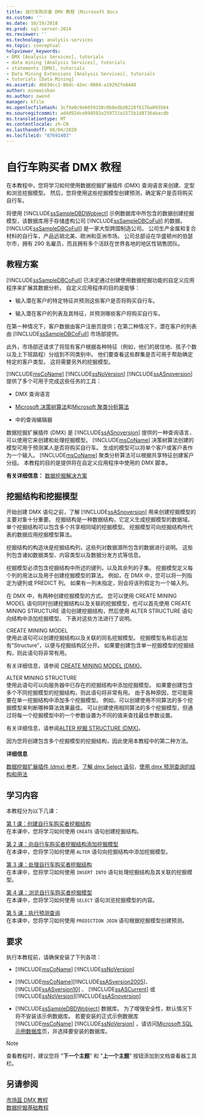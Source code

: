 ```yaml
---
title: 自行车购买者 DMX 教程 |Microsoft Docs
ms.custom: ''
ms.date: 10/19/2018
ms.prod: sql-server-2014
ms.reviewer: ''
ms.technology: analysis-services
ms.topic: conceptual
helpviewer_keywords:
- DMX [Analysis Services], tutorials
- data mining [Analysis Services], tutorials
- statements [DMX], tutorials
- Data Mining Extensions [Analysis Services], tutorials
- tutorials [Data Mining]
ms.assetid: 4b634cc1-86dc-42ec-9804-a19292fe8448
author: minewiskan
ms.author: owend
manager: kfile
ms.openlocfilehash: 3cf9a0c9e6059330c0b8edbd8228f617ba093564
ms.sourcegitcommit: ad4d92dce894592a259721a1571b1d8736abacdb
ms.translationtype: MT
ms.contentlocale: zh-CN
ms.lasthandoff: 08/04/2020
ms.locfileid: "87691403"
---
```

# <a name="bike-buyer-dmx-tutorial"></a>自行车购买者 DMX 教程
  在本教程中，您将学习如何使用数据挖掘扩展插件 (DMX) 查询语言来创建、定型和浏览挖掘模型。 然后，您将使用这些挖掘模型创建预测，确定客户是否将购买自行车。  
  
 将使用 [!INCLUDE[ssSampleDBDWobject](../includes/sssampledbdwobject-md.md)] 示例数据库中所包含的数据创建挖掘模型，该数据库用于存储虚构公司 [!INCLUDE[ssSampleDBCoFull](../includes/sssampledbcofull-md.md)] 的数据。 [!INCLUDE[ssSampleDBCoFull](../includes/sssampledbcofull-md.md)] 是一家大型跨国制造公司。 公司生产金属和复合材料的自行车，产品远销北美、欧洲和亚洲市场。 公司总部设在华盛顿州的伯瑟尔市，拥有 290 名雇员，而且拥有多个活跃在世界各地的地区性销售团队。  
  
## <a name="tutorial-scenario"></a>教程方案  
 [!INCLUDE[ssSampleDBCoFull](../includes/sssampledbcofull-md.md)] 已决定通过创建使用数据挖掘功能的自定义应用程序来扩展其数据分析。 自定义应用程序的目的是能够：  
  
-   输入潜在客户的特定特征并预测这些客户是否将购买自行车。  
  
-   输入潜在客户的列表及其特征，并预测哪些客户将购买自行车。  
  
 在第一种情况下，客户数据由客户注册页提供；在第二种情况下，潜在客户的列表由 [!INCLUDE[ssSampleDBCoFull](../includes/sssampledbcofull-md.md)] 市场部提供。  
  
 此外，市场部还请求了将现有客户根据各种特征（例如，他们的居住地、孩子个数以及上下班路程）分组到不同类别中。 他们要查看这些群集是否可用于帮助确定特定的客户类型。 这将需要另外的挖掘模型。  
  
 [!INCLUDE[msCoName](../includes/msconame-md.md)] [!INCLUDE[ssNoVersion](../includes/ssnoversion-md.md)] [!INCLUDE[ssASnoversion](../includes/ssasnoversion-md.md)] 提供了多个可用于完成这些任务的工具：  
  
-   DMX 查询语言  
  
-   [Microsoft 决策树算法](../../2014/analysis-services/data-mining/microsoft-decision-trees-algorithm.md)和[Microsoft 聚类分析算法](../../2014/analysis-services/data-mining/microsoft-clustering-algorithm.md)  
  
-    中的查询编辑器  
  
 数据挖掘扩展插件 (DMX) 是 [!INCLUDE[ssASnoversion](../includes/ssasnoversion-md.md)] 提供的一种查询语言，可以使用它来创建和处理挖掘模型。 [!INCLUDE[msCoName](../includes/msconame-md.md)] 决策树算法创建的模型可用于预测某人是否将购买自行车。 生成的模型可以将单个客户或客户表作为一个输入。 [!INCLUDE[msCoName](../includes/msconame-md.md)] 聚类分析算法可以根据共享特征创建客户分组。 本教程的目的是提供将在自定义应用程序中使用的 DMX 脚本。  
  
 **有关详细信息：** [数据挖掘解决方案](../../2014/analysis-services/data-mining/data-mining-solutions.md)  
  
## <a name="mining-structure-and-mining-models"></a>挖掘结构和挖掘模型  
 开始创建 DMX 语句之前，了解 [!INCLUDE[ssASnoversion](../includes/ssasnoversion-md.md)] 用来创建挖掘模型的主要对象十分重要。 挖掘结构是一种数据结构，它定义生成挖掘模型的数据域。 单个挖掘结构可以包含多个共享相同域的挖掘模型。 挖掘模型可向挖掘结构所代表的数据应用挖掘模型算法。  
  
 挖掘结构的构造块是挖掘结构列，这些列对数据源所包含的数据进行说明。 这些列包含诸如数据类型、内容类型以及数据分发方式等信息。  
  
 挖掘模型必须包含挖掘结构中所述的键列，以及其余列的子集。 挖掘模型定义每个列的用法以及用于创建挖掘模型的算法。 例如，在 DMX 中，您可以将一列指定为键列或 PREDICT 列。 如果有一列未指定，则会将该列假定为一个输入列。  
  
 在 DMX 中，有两种创建挖掘模型的方式。 您可以使用 CREATE MINING MODEL 语句同时创建挖掘结构以及关联的挖掘模型，也可以首先使用 CREATE MINING STRUCTURE 语句创建挖掘结构，然后使用 ALTER STRUCTURE 语句向结构中添加挖掘模型。 下表对这些方法进行了说明。  
  
 CREATE MINING MODEL  
 使用此语句可以创建挖掘结构以及关联的同名挖掘模型。 挖掘模型名称后追加有“Structure”，以便与挖掘结构区分开。 如果要创建包含单一挖掘模型的挖掘结构，则此语句将非常有用。  
  
 有关详细信息，请参阅 [CREATE MINING MODEL (DMX)](/sql/dmx/create-mining-model-dmx)。  
  
 ALTER MINING STRUCTURE  
 使用此语句可以向服务器中已存在的挖掘结构中添加挖掘模型。 如果要创建包含多个不同挖掘模型的挖掘结构，则此语句将非常有用。 由于各种原因，您可能需要在单一挖掘结构中添加多个挖掘模型。 例如，可以创建使用不同算法的多个挖掘模型来判断哪种算法效果最佳。 可以创建使用相同算法的多个挖掘模型，但通过将每一个挖掘模型中的一个参数设置为不同的值来查找最佳参数设置。  
  
 有关详细信息，请参阅[ALTER 挖掘 STRUCTURE &#40;DMX&#41;](/sql/dmx/alter-mining-structure-dmx?view=sql-server-2016)。  
  
 因为您将创建包含多个挖掘模型的挖掘结构，因此使用本教程中的第二种方法。  
  
 **详细信息**  
  
 [数据挖掘扩展插件 &#40;dmx&#41; 参考](/sql/dmx/data-mining-extensions-dmx-reference)，[了解 dmx Select 语句](/sql/dmx/understanding-the-dmx-select-statement)，[使用 dmx 预测查询的结构和用法](/sql/dmx/structure-and-usage-of-dmx-prediction-queries)  
  
## <a name="what-you-will-learn"></a>学习内容  
 本教程分为以下几课：  
  
 [第 1 课：创建自行车购买者挖掘结构](../../2014/tutorials/lesson-1-creating-the-bike-buyer-mining-structure.md)  
 在本课中，您将学习如何使用 `CREATE` 语句创建挖掘结构。  
  
 [第 2 课：向自行车购买者挖掘结构添加挖掘模型](../../2014/tutorials/lesson-2-adding-mining-models-to-the-bike-buyer-mining-structure.md)  
 在本课中，您将学习如何使用 `ALTER` 语句向挖掘结构中添加挖掘模型。  
  
 [第 3 课：处理自行车购买者挖掘结构](../../2014/tutorials/lesson-3-processing-the-bike-buyer-mining-structure.md)  
 在本课中，您将学习如何使用 `INSERT INTO` 语句处理挖掘结构及其关联的挖掘模型。  
  
 [第 4 课：浏览自行车购买者挖掘模型](../../2014/tutorials/lesson-4-browsing-the-bike-buyer-mining-models.md)  
 在本课中，您将学习如何使用 `SELECT` 语句浏览挖掘模型的内容。  
  
 [第 5 课：执行预测查询](../../2014/tutorials/lesson-5-executing-prediction-queries.md)  
 在本课中，您将学习如何使用 `PREDICTION JOIN` 语句根据挖掘模型创建预测。  
  
## <a name="requirements"></a>要求  
 执行本教程前，请确保安装了下列各项：  
  
-   [!INCLUDE[msCoName](../includes/msconame-md.md)] [!INCLUDE[ssNoVersion](../includes/ssnoversion-md.md)]  
  
-   [!INCLUDE[msCoName](../includes/msconame-md.md)][!INCLUDE[ssASversion2005](../includes/ssasversion2005-md.md)]、 [!INCLUDE[ssASversion10](../includes/ssasversion10-md.md)] 、 [!INCLUDE[ssASCurrent](../includes/ssascurrent-md.md)] 或 [!INCLUDE[ssNoVersion](../includes/ssnoversion-md.md)][!INCLUDE[ssASnoversion](../includes/ssasnoversion-md.md)]  
  
-   [!INCLUDE[ssSampleDBDWobject](../includes/sssampledbdwobject-md.md)] 数据库。 为了增强安全性，默认情况下将不安装该示例数据库。 若要安装的正式示例数据库 [!INCLUDE[msCoName](../includes/msconame-md.md)] [!INCLUDE[ssNoVersion](../includes/ssnoversion-md.md)] ，请访问[Microsoft SQL 示例数据库](https://go.microsoft.com/fwlink/?LinkId=88417)页，并选择要安装的数据库。  
  
> [!NOTE]  
>  查看教程时，建议您将 "**下一个主题**" 和 "**上一个主题**" 按钮添加到文档查看器工具栏。  
  
## <a name="see-also"></a>另请参阅  
 [市场篮 DMX 教程](../../2014/tutorials/market-basket-dmx-tutorial.md)   
 [数据挖掘基础教程](../../2014/tutorials/basic-data-mining-tutorial.md)  
  
  
